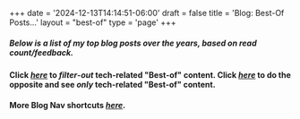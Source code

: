 +++
date = '2024-12-13T14:14:51-06:00'
draft = false
title = 'Blog: Best-Of Posts...'
layout = "best-of"
type = 'page'
+++
##### Below is a list of my top blog posts over the years, based on read count/feedback.
#### Click [***here***](https://julianwest.me/Blog/best-of-no-tech/) to *filter*-***out*** tech-related "Best-of" content. Click [***here***](https://julianwest.me/Blog/best-of-tech/) to do the opposite and see ***only*** tech-related "Best-of" content.
#### More Blog Nav shortcuts [***here***](https://julianwest.me/Blog/nav-tips/).
